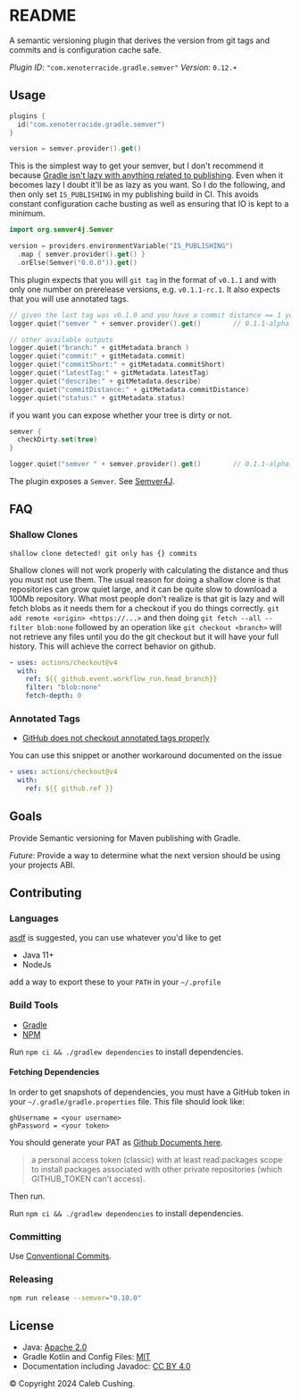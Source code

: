 <!--
SPDX-License-Identifier: CC-BY-4.0
© Copyright 2024 Caleb Cushing. All rights reserved.
-->

# README

A semantic versioning plugin that derives the version from git tags and commits and is configuration cache safe.

_Plugin ID_: `"com.xenoterracide.gradle.semver"`
_Version_: `0.12.+`

## Usage

```kt
plugins {
  id("com.xenoterracide.gradle.semver")
}

version = semver.provider().get()
```

This is the simplest way to get your semver, but I don't recommend it because [Gradle isn't lazy with anything related to publishing](https://github.com/gradle/gradle/issues/29342). Even when it becomes lazy I doubt it'll be as lazy as you want. So I do the following, and then only set `IS_PUBLISHING` in my publishing build in CI. This avoids constant configuration cache busting as well as ensuring that IO is kept to a minimum.

```kt
import org.semver4j.Semver

version = providers.environmentVariable("IS_PUBLISHING")
  .map { semver.provider().get() }
  .orElse(Semver("0.0.0")).get()
```

This plugin expects that you will `git tag` in the format of `v0.1.1` and with only one number on prerelease versions,
e.g. `v0.1.1-rc.1`. It also expects that you will use annotated tags.

```kt
// given the last tag was v0.1.0 and you have a commit distance == 1 you'll get something like
logger.quiet("semver " + semver.provider().get()        // 0.1.1-alpha.0.1+g3aae11e

// other available outputs
logger.quiet("branch:" + gitMetadata.branch )
logger.quiet("commit:" + gitMetadata.commit)
logger.quiet("commitShort:" + gitMetadata.commitShort)
logger.quiet("latestTag:" + gitMetadata.latestTag)
logger.quiet("describe:" + gitMetadata.describe)
logger.quiet("commitDistance:" + gitMetadata.commitDistance)
logger.quiet("status:" + gitMetadata.status)
```

if you want you can expose whether your tree is dirty or not.

```kt
semver {
  checkDirty.set(true)
}

logger.quiet("semver " + semver.provider().get()        // 0.1.1-alpha.0.1+g3aae11e.dirty
```

The plugin exposes a `Semver`. See [Semver4J](https://javadoc.io/doc/org.semver4j/semver4j/latest/index.html).

## FAQ

### Shallow Clones

```
shallow clone detected! git only has {} commits
```

Shallow clones will not work properly with calculating the distance and thus you must not use them. The usual reason for doing a shallow clone is that repositories can grow quiet large, and it can be quite slow to download a 100Mb repository. What most people don't realize is that git is lazy and will fetch blobs as it needs them for a checkout if you do things correctly. `git add remote <origin> <https://...>` and then doing `git fetch --all --filter blob:none` followed by an operation like `git checkout <branch>` will not retrieve any files until you do the git checkout but it will have your full history. This will achieve the correct behavior on github.

```yml
- uses: actions/checkout@v4
  with:
    ref: ${{ github.event.workflow_run.head_branch}}
    filter: "blob:none"
    fetch-depth: 0
```

### Annotated Tags

- [GitHub does not checkout annotated tags properly](https://github.com/actions/checkout/issues/882)

You can use this snippet or another workaround documented on the issue

```yml
- uses: actions/checkout@v4
  with:
    ref: ${{ github.ref }}
```

## Goals

Provide Semantic versioning for Maven publishing with Gradle.

_Future_: Provide a way to determine what the next version should be using your projects ABI.

## Contributing

### Languages

[asdf](https://asdf-vm.com) is suggested, you can use whatever you'd like to get

- Java 11+
- NodeJs

add a way to export these to your `PATH` in your `~/.profile`

### Build Tools

- [Gradle](https://docs.gradle.org/current/userguide/command_line_interface.html)
- [NPM](https://docs.npmjs.com/about-npm)

Run `npm ci && ./gradlew dependencies` to install dependencies.

#### Fetching Dependencies

In order to get snapshots of dependencies, you must have a GitHub token in your `~/.gradle/gradle.properties` file. This
file should look like:

```properties
ghUsername = <your username>
ghPassword = <your token>
```

You should generate your PAT
as [Github Documents here](https://docs.github.com/en/packages/working-with-a-github-packages-registry/working-with-the-gradle-registry#authenticating-to-github-packages).

> a personal access token (classic) with at least read:packages scope to install packages associated with other private
> repositories (which GITHUB_TOKEN can't access).

Then run.

Run `npm ci && ./gradlew dependencies` to install dependencies.

### Committing

Use [Conventional Commits](https://www.conventionalcommits.org/en/v1.0.0/).

### Releasing

```sh
npm run release --semver="0.10.0"
```

## License

- Java: [Apache 2.0](https://choosealicense.com/licenses/apache-2.0/)
- Gradle Kotlin and Config Files: [MIT](https://choosealicense.com/licenses/mit/)
- Documentation including Javadoc: [CC BY 4.0](https://choosealicense.com/licenses/cc-by-4.0/)

© Copyright 2024 Caleb Cushing.
